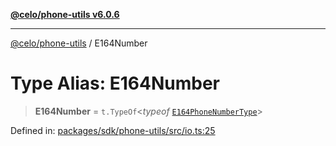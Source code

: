 [**@celo/phone-utils v6.0.6**](../README.md)

***

[@celo/phone-utils](../globals.md) / E164Number

# Type Alias: E164Number

> **E164Number** = `t.TypeOf`\<*typeof* [`E164PhoneNumberType`](../variables/E164PhoneNumberType.md)\>

Defined in: [packages/sdk/phone-utils/src/io.ts:25](https://github.com/celo-org/developer-tooling/blob/master/packages/sdk/phone-utils/src/io.ts#L25)

